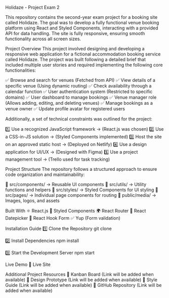Holidaze - Project Exam 2

This repository contains the second-year exam project for a booking site called Holidaze. The goal was to develop a fully functional venue booking platform using React and Styled Components, interacting with a provided API for data handling. The site is fully responsive, ensuring smooth functionality across all screen sizes.

Project Overview
This project involved designing and developing a responsive web application for a fictional accommodation booking service called Holidaze. The project was built following a detailed brief that included multiple user stories and required implementing the following core functionalities:

✅ Browse and search for venues (Fetched from API)
✅ View details of a specific venue (Using dynamic routing)
✅ Check availability through a calendar function
✅ User authentication system (Restricted to specific domains)
✅ User dashboard to manage bookings
✅ Venue manager role (Allows adding, editing, and deleting venues)
✅ Manage bookings as a venue owner
✅ Update profile avatar for registered users

Additionally, a set of technical constraints was outlined for the project:

1️⃣ Use a recognized JavaScript framework → (React.js was chosen)
2️⃣ Use a CSS-in-JS solution → (Styled Components implemented)
3️⃣ Host the site on an approved static host → (Deployed on Netlify)
4️⃣ Use a design application for UI/UX → (Designed with Figma)
5️⃣ Use a project management tool → (Trello used for task tracking)

Project Structure
The repository follows a structured approach to ensure code organization and maintainability:

📁 src/components/ → Reusable UI components
📁 src/utils/ → Utility functions and helpers
📁 src/styles/ → Styled Components for UI styling
📁 src/pages/ → Individual page components for routing
📁 public/media/ → Images, logos, and assets

Built With
⚛️ React.js
💅 Styled Components
🌍 React Router
📆 React Datepicker
📝 React Hook Form
✅ Yup (Form validation)

Installation Guide
1️⃣ Clone the Repository
git clone <repository-url>

2️⃣ Install Dependencies
npm install

3️⃣ Start the Development Server
npm start

Live Demo
🚀 Live Site

Additional Project Resources
📌 Kanban Board (Link will be added when available)
📌 Design Prototype (Link will be added when available)
📌 Style Guide (Link will be added when available)
📌 GitHub Repository (Link will be added when available)
